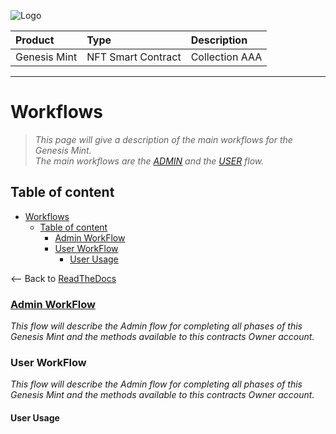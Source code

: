 ![Logo](https://www.centaurify.com/_next/image?url=%2Fimg%2Flogo%2Fcentaurify-logo.svg&w=1920&q=75)

| Product       | Type | Description                |
| :--------        | :-------       | :------------------------- |
| Genesis Mint | NFT Smart Contract | Collection AAA |

---

# Workflows

> _This page will give a description of the main workflows for the Genesis Mint._  
> _The main workflows are the [ADMIN](#admin-flow) and the [USER](#user-flow) flow._

## Table of content

- [Workflows](#workflows)
  - [Table of content](#table-of-content)
    - [Admin WorkFlow](#admin-workflow)
    - [User WorkFlow](#user-workflow)
      - [User Usage](#user-usage)

<-- Back to [ReadTheDocs](ReadTheDocs_Genesis_Mint.md#table-of-contents "Back to ReadTheDocs")

### [Admin WorkFlow](./Flow_admin.md#admin-flow "The admin workflow page.")

_This flow will describe the Admin flow for completing all phases of this Genesis Mint and the methods available to this contracts Owner account._

### User WorkFlow

_This flow will describe the Admin flow for completing all phases of this Genesis Mint and the methods available to this contracts Owner account._

#### User Usage
